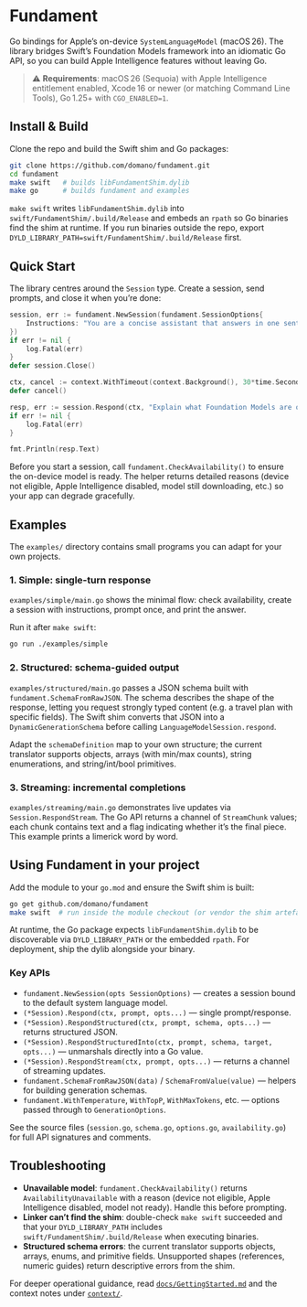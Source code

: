 # Fundament

Go bindings for Apple’s on-device `SystemLanguageModel` (macOS 26). The library bridges Swift’s Foundation Models framework into an idiomatic Go API, so you can build Apple Intelligence features without leaving Go.

> ⚠️ **Requirements**: macOS 26 (Sequoia) with Apple Intelligence entitlement enabled, Xcode 16 or newer (or matching Command Line Tools), Go 1.25+ with `CGO_ENABLED=1`.

## Install & Build

Clone the repo and build the Swift shim and Go packages:

```bash
git clone https://github.com/domano/fundament.git
cd fundament
make swift   # builds libFundamentShim.dylib
make go      # builds fundament and examples
```

`make swift` writes `libFundamentShim.dylib` into `swift/FundamentShim/.build/Release` and embeds an `rpath` so Go binaries find the shim at runtime. If you run binaries outside the repo, export `DYLD_LIBRARY_PATH=swift/FundamentShim/.build/Release` first.

## Quick Start

The library centres around the `Session` type. Create a session, send prompts, and close it when you’re done:

```go
session, err := fundament.NewSession(fundament.SessionOptions{
    Instructions: "You are a concise assistant that answers in one sentence.",
})
if err != nil {
    log.Fatal(err)
}
defer session.Close()

ctx, cancel := context.WithTimeout(context.Background(), 30*time.Second)
defer cancel()

resp, err := session.Respond(ctx, "Explain what Foundation Models are on macOS.")
if err != nil {
    log.Fatal(err)
}

fmt.Println(resp.Text)
```

Before you start a session, call `fundament.CheckAvailability()` to ensure the on-device model is ready. The helper returns detailed reasons (device not eligible, Apple Intelligence disabled, model still downloading, etc.) so your app can degrade gracefully.

## Examples

The `examples/` directory contains small programs you can adapt for your own projects.

### 1. Simple: single-turn response

`examples/simple/main.go` shows the minimal flow: check availability, create a session with instructions, prompt once, and print the answer.

Run it after `make swift`:

```bash
go run ./examples/simple
```

### 2. Structured: schema-guided output

`examples/structured/main.go` passes a JSON schema built with `fundament.SchemaFromRawJSON`. The schema describes the shape of the response, letting you request strongly typed content (e.g. a travel plan with specific fields). The Swift shim converts that JSON into a `DynamicGenerationSchema` before calling `LanguageModelSession.respond`.

Adapt the `schemaDefinition` map to your own structure; the current translator supports objects, arrays (with min/max counts), string enumerations, and string/int/bool primitives.

### 3. Streaming: incremental completions

`examples/streaming/main.go` demonstrates live updates via `Session.RespondStream`. The Go API returns a channel of `StreamChunk` values; each chunk contains text and a flag indicating whether it’s the final piece. This example prints a limerick word by word.

## Using Fundament in your project

Add the module to your `go.mod` and ensure the Swift shim is built:

```bash
go get github.com/domano/fundament
make swift  # run inside the module checkout (or vendor the shim artefact)
```

At runtime, the Go package expects `libFundamentShim.dylib` to be discoverable via `DYLD_LIBRARY_PATH` or the embedded `rpath`. For deployment, ship the dylib alongside your binary.

### Key APIs

- `fundament.NewSession(opts SessionOptions)` — creates a session bound to the default system language model.
- `(*Session).Respond(ctx, prompt, opts...)` — single prompt/response.
- `(*Session).RespondStructured(ctx, prompt, schema, opts...)` — returns structured JSON.
- `(*Session).RespondStructuredInto(ctx, prompt, schema, target, opts...)` — unmarshals directly into a Go value.
- `(*Session).RespondStream(ctx, prompt, opts...)` — returns a channel of streaming updates.
- `fundament.SchemaFromRawJSON(data)` / `SchemaFromValue(value)` — helpers for building generation schemas.
- `fundament.WithTemperature`, `WithTopP`, `WithMaxTokens`, etc. — options passed through to `GenerationOptions`.

See the source files (`session.go`, `schema.go`, `options.go`, `availability.go`) for full API signatures and comments.

## Troubleshooting

- **Unavailable model**: `fundament.CheckAvailability()` returns `AvailabilityUnavailable` with a reason (device not eligible, Apple Intelligence disabled, model not ready). Handle this before prompting.
- **Linker can’t find the shim**: double-check `make swift` succeeded and that your `DYLD_LIBRARY_PATH` includes `swift/FundamentShim/.build/Release` when executing binaries.
- **Structured schema errors**: the current translator supports objects, arrays, enums, and primitive fields. Unsupported shapes (references, numeric guides) return descriptive errors from the shim.

For deeper operational guidance, read [`docs/GettingStarted.md`](docs/GettingStarted.md) and the context notes under [`context/`](context/README.md).
